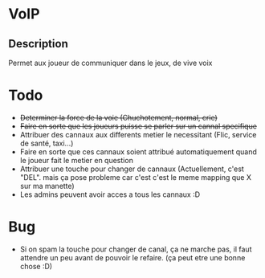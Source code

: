 # VoIP

## Description

Permet aux joueur de communiquer dans le jeux, de vive voix

# Todo

* ~~Determiner la force de la voie (Chuchotement, normal, crie)~~
* ~~Faire en sorte que les joueurs puisse se parler sur un cannal specifique~~
* Attribuer des cannaux aux differents metier le necessitant (Flic, service de santé, taxi...)
* Faire en sorte que ces cannaux soient attribué automatiquement quand le joueur fait le metier en question
* Attribuer une touche pour changer de cannaux (Actuellement, c'est "DEL". mais ça pose probleme car c'est c'est le meme mapping que X sur ma manette)
* Les admins peuvent avoir acces a tous les cannaux :D

# Bug

* Si on spam la touche pour changer de canal, ça ne marche pas, il faut attendre un peu avant de pouvoir le refaire. (ça peut etre une bonne chose :D)
